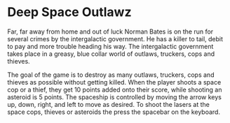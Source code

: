 # Deep Space Outlawz
 
Far, far away from home and out of luck Norman Bates is on the run for several crimes by the intergalactic government. He has a killer to tail, debit to pay and more trouble heading his way. The intergalactic government takes place in a greasy, blue collar world of outlaws, truckers, cops and thieves. 

The goal of the game is to destroy as many outlaws, truckers, cops and thieves as possible without getting killed. When the player shoots a space cop or a thief, they get 10 points added onto their score, while shooting an asteroid is 5 points. The spaceship is controlled by moving the arrow keys up, down, right, and left to move as desired. To shoot the lasers at the space cops, thieves or asteroids the press the spacebar on the keyboard.
